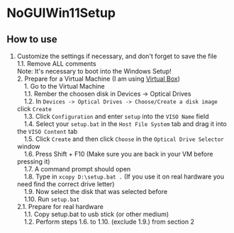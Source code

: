 # NoGUIWin11Setup

## How to use
1. Customize the settings if necessary, and don't forget to save the file\
1.1. Remove ALL comments\
Note: It's necessary to boot into the Windows Setup!\
2\. Prepare for a Virtual Machine (I am using [Virtual Box](https://www.virtualbox.org/))\
    1. Go to the Virtual Machine\
    1.1. Rember the choosen disk in Devices -> Optical Drives\
    1.2. In ```Devices -> Optical Drives -> Choose/Create a disk image``` click ```Create```\
    1.3. Click ```Configuration``` and enter ```setup``` into the ```VISO Name``` field\
    1.4. Select your ```setup.bat``` in the ```Host File System``` tab and drag it into the ```VISO Content``` tab\
    1.5. Click ```Create``` and then click ```Choose``` in the ```Optical Drive Selector``` window\
    1.6. Press Shift + F10 (Make sure you are back in your VM before pressing it)\
    1.7. A command prompt should open\
    1.8. Type in ```xcopy D:\setup.bat .``` (If you use it on real hardware you need find the correct drive letter)\
    1.9. Now select the disk that was selected before\
    1.10. Run ```setup.bat```\
2.1. Prepare for real hardware\
    1.1. Copy setup.bat to usb stick (or other medium)\
    1.2. Perform steps 1.6. to 1.10. (exclude 1.9.) from section 2
